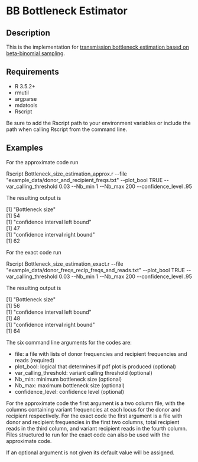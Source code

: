 # BB Bottleneck Estimator
## Description
This is the implementation for [transmission bottleneck estimation based on beta-binomial sampling](https://www.biorxiv.org/content/10.1101/101790v1).  

## Requirements
- R 3.5.2+
- rmutil
- argparse
- mdatools
- Rscript

Be sure to add the Rscript path to your environment variables or include the path when calling Rscript from the command line.  



## Examples

For the approximate code run

  Rscript  Bottleneck_size_estimation_approx.r --file "example_data/donor_and_recipient_freqs.txt"  --plot_bool TRUE  --var_calling_threshold 0.03  --Nb_min 1 --Nb_max 200 --confidence_level .95

The resulting output is

  [1] "Bottleneck size"  
  [1] 54  
  [1] "confidence interval left bound"  
  [1] 47  
  [1] "confidence interval right bound"  
  [1] 62  



For the exact code run

  Rscript  Bottleneck_size_estimation_exact.r --file "example_data/donor_freqs_recip_freqs_and_reads.txt"  --plot_bool TRUE  --var_calling_threshold 0.03  --Nb_min 1 --Nb_max 200 --confidence_level .95

The resulting output is

  [1] "Bottleneck size"  
  [1] 56  
  [1] "confidence interval left bound"  
  [1] 48  
  [1] "confidence interval right bound"  
  [1] 64  


The six command line arguments for the codes are:

- file: a file with lists of donor frequencies and recipient frequencies and reads (required)
- plot_bool:  logical that determines if pdf plot is produced (optional)
- var_calling_threshold: variant calling threshold (optional)
- Nb_min: minimum bottleneck size (optional)
- Nb_max: maximum bottleneck size (optional)
- confidence_level: confidence level (optional)

For the approximate code the first argument is a two column file, with the columns containing variant frequencies at each locus for the donor and recipient respectively.  For the exact code the first argument is a file with donor and recipient frequencies in the first two columns, total recipient reads in the third column, and variant recipient reads in the fourth column.  Files structured to run for the exact code can also be used with the approximate code.

If an optional argument is not given its default value will be assigned.
